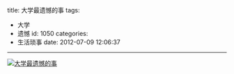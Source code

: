 title: 大学最遗憾的事
tags:
  - 大学
  - 遗憾
id: 1050
categories:
  - 生活琐事
date: 2012-07-09 12:06:37
---

[![大学最遗憾的事](http://blog.liuyixi.com/wp-content/uploads/2012/07/Picture-6-1024x768.jpg "大学最遗憾的事")](http://blog.liuyixi.com/wp-content/uploads/2012/07/Picture-6.jpg)